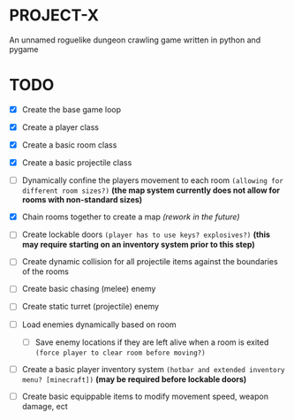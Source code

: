 # PROJECT-X

An unnamed roguelike dungeon crawling game written in python and pygame

# TODO

- [x] Create the base game loop
- [x] Create a player class
- [x] Create a basic room class
- [x] Create a basic projectile class

- [ ] Dynamically confine the players movement to each room `(allowing for different room sizes?)` **(the map system currently does not allow for rooms with non-standard sizes)**
- [x] Chain rooms together to create a map *(rework in the future)*
- [ ] Create lockable doors `(player has to use keys? explosives?)` **(this may require starting on an inventory system prior to this step)**
- [ ] Create dynamic collision for all projectile items against the boundaries of the rooms

- [ ] Create basic chasing (melee) enemy
- [ ] Create static turret (projectile) enemy
- [ ] Load enemies dynamically based on room
    - [ ] Save enemy locations if they are left alive when a room is exited `(force player to clear room before moving?)`

- [ ] Create a basic player inventory system `(hotbar and extended inventory menu? [minecraft])` **(may be required before lockable doors)**
- [ ] Create basic equippable items to modify movement speed, weapon damage, ect